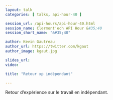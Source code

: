 ```yaml
---
layout: talk
categories: [ talks, api-hour-40 ]

session_url: /api-hours/api-hour-40.html
session_name: Clermont'ech API Hour &#35;40
session_short_name: "&#35;40"

author: Kevin Gautreau
author_url: https://twitter.com/kgaut
author_image: kgaut.jpg

slides_url:
video:

title: "Retour xp indépendant"

---
```


Retour d’expérience sur le travail en indépendant.
